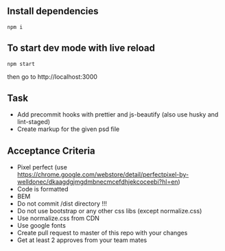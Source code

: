 ## Install dependencies
```
npm i
```

## To start dev mode with live reload
```
npm start
```

then go to http://localhost:3000


## Task
* Add precommit hooks with prettier and js-beautify (also use husky and lint-staged)
* Create markup for the given psd file

## Acceptance Criteria
* Pixel perfect (use https://chrome.google.com/webstore/detail/perfectpixel-by-welldonec/dkaagdgjmgdmbnecmcefdhjekcoceebi?hl=en)
* Code is formatted
* BEM
* Do not commit /dist directory !!!
* Do not use bootstrap or any other css libs (except normalize.css)
* Use normalize.css from CDN
* Use google fonts
* Create pull request to master of this repo with your changes
* Get at least 2 approves from your team mates
